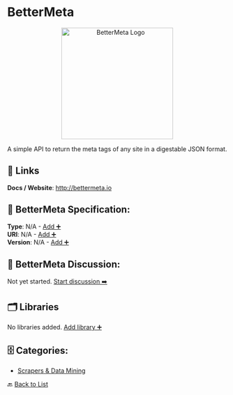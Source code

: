 # BetterMeta
<p align="center">
    <img width="256" src="https://raw.githubusercontent.com/apis-list/apis-list/main/apis/bettermeta/logo_256x256.png" alt="BetterMeta Logo"/>
</p>
A simple API to return the meta tags of any site in a digestable JSON format.

##  🔗 Links
**Docs / Website**: http://bettermeta.io

## 🧬 BetterMeta Specification:
**Type**: N/A - [Add ➕](https://github.com/apis-list/apis-list/edit/main/apis/bettermeta/bettermeta.yaml)  
**URI**: N/A - [Add ➕](https://github.com/apis-list/apis-list/edit/main/apis/bettermeta/bettermeta.yaml)  
**Version**: N/A - [Add ➕](https://github.com/apis-list/apis-list/edit/main/apis/bettermeta/bettermeta.yaml)

## 💬 BetterMeta Discussion:
Not yet started. [Start discussion ➡️](https://github.com/apis-list/apis-list/discussions/new)

## 🗂️ Libraries

No libraries added. [Add library ➕](https://github.com/apis-list/apis-list/edit/main/apis/bettermeta/bettermeta.yaml)    


## 🗄️ Categories:
- [Scrapers & Data Mining](https://github.com/apis-list/apis-list#scrapers--data-mining-)

🔙  [Back to List](https://github.com/apis-list/apis-list)
